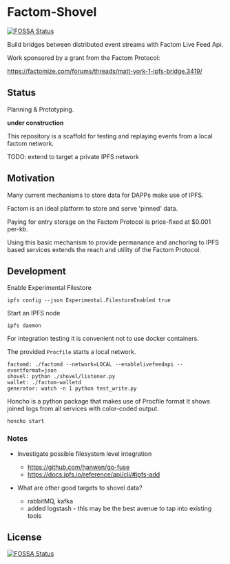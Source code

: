 # Factom-Shovel
[![FOSSA Status](https://app.fossa.com/api/projects/git%2Bgithub.com%2Fstackdump%2Ffactom-shovel.svg?type=shield)](https://app.fossa.com/projects/git%2Bgithub.com%2Fstackdump%2Ffactom-shovel?ref=badge_shield)


Build bridges between distributed event streams with Factom Live Feed Api.

Work sponsored by a grant from the Factom Protocol:

https://factomize.com/forums/threads/matt-york-1-ipfs-bridge.3419/

## Status

Planning & Prototyping.

**under construction**

This repository is a scaffold for testing and replaying events from a local factom network.

TODO: extend to target a private IPFS network

## Motivation

Many current mechanisms to store data for DAPPs make use of IPFS.

Factom is an ideal platform to store and serve 'pinned' data.

Paying for entry storage on the Factom Protocol is price-fixed at $0.001 per-kb.

Using this basic mechanism to provide permanance and anchoring to IPFS based services
extends the reach and utility of the Factom Protocol.

## Development


Enable Experimental Filestore

```
ipfs config --json Experimental.FilestoreEnabled true
```

Start an IPFS node

```
ipfs daemon
```

For integration testing it is convenient not to use docker containers.

The provided `Procfile` starts a local network.

```
factomd: ./factomd --network=LOCAL --enablelivefeedapi --eventformat=json
shovel: python ./shovel/listener.py
wallet: ./factom-walletd
generator: watch -n 1 python test_write.py
```

Honcho is a python package that makes use of Procfile format
It shows joined logs from all services with color-coded output.

```
honcho start
```

### Notes

* Investigate possible filesystem level integration
  * https://github.com/hanwen/go-fuse
  * https://docs.ipfs.io/reference/api/cli/#ipfs-add

* What are other good targets to shovel data?
  * rabbitMQ, kafka
  * added logstash - this may be the best avenue to tap into existing tools


## License
[![FOSSA Status](https://app.fossa.com/api/projects/git%2Bgithub.com%2Fstackdump%2Ffactom-shovel.svg?type=large)](https://app.fossa.com/projects/git%2Bgithub.com%2Fstackdump%2Ffactom-shovel?ref=badge_large)